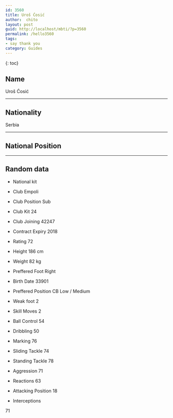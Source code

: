 ```yaml
---
id: 3560
title: Uroš Ćosić
author:  chito 
layout: post
guid: http://localhost/mbti/?p=3560
permalink: /hello3560
tags:
- say thank you
category: Guides
---
```



{: toc}


## Name  
Uroš Ćosić 

* * *

## Nationality  
Serbia 

* * *

## National Position 

* * *

## Random data 

  * National kit 
  * Club 
Empoli 

  * Club Position 
Sub 

  * Club Kit 
24 

  * Club Joining 
42247 

  * Contract Expiry 
2018 

  * Rating 
72 

  * Height 
186 cm 

  * Weight 
82 kg 

  * Preffered Foot 
Right 

  * Birth Date 
33901 

  * Preffered Position 
CB Low / Medium 

  * Weak foot 
2 

  * Skill Moves 
2 

  * Ball Control 
54 

  * Dribbling 
50 

  * Marking 
76 

  * Sliding Tackle 
74 

  * Standing Tackle 
78 

  * Aggression 
71 

  * Reactions 
63 

  * Attacking Position 
18 

  * Interceptions 

71</ul>